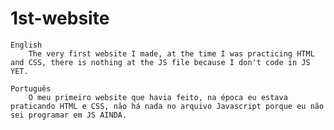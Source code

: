 # 1st-website
    English
        The very first website I made, at the time I was practicing HTML and CSS, there is nothing at the JS file because I don't code in JS YET.

    Português
        O meu primeiro website que havia feito, na época eu estava praticando HTML e CSS, não há nada no arquivo Javascript porque eu não sei programar em JS AINDA.